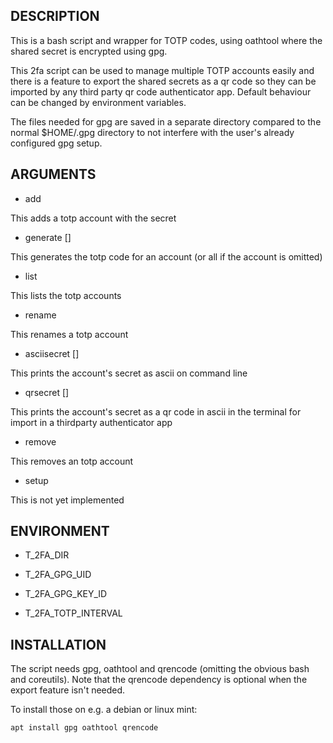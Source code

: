 ## DESCRIPTION

This is a bash script and wrapper for TOTP codes, using oathtool where the
shared secret is encrypted using gpg. 

This 2fa script can be used to manage multiple TOTP accounts easily and there
is a feature to export the shared secrets as a qr code so they can be imported
by any third party qr code authenticator app. Default behaviour can be changed
by environment variables.

The files needed for gpg are saved in a separate directory compared to the
normal $HOME/.gpg directory to not interfere with the user's already configured
gpg setup.

## ARGUMENTS

* add <account> <secret>

This adds a totp account with the secret

* generate [<account>]

This generates the totp code for an account (or all if the account is omitted)

* list

This lists the totp accounts

* rename <old account> <new account>

This renames a totp account

* asciisecret [<account>]

This prints the account's secret as ascii on command line

* qrsecret [<account>]

This prints the account's secret as a qr code in ascii in the terminal for
import in a thirdparty authenticator app

* remove <account>

This removes an totp account

* setup

This is not yet implemented

## ENVIRONMENT

* T\_2FA\_DIR

* T\_2FA\_GPG\_UID

* T\_2FA\_GPG\_KEY\_ID

* T\_2FA\_TOTP\_INTERVAL

## INSTALLATION

The script needs gpg, oathtool and qrencode (omitting the obvious bash and
coreutils). Note that the qrencode dependency is optional when the export
feature isn't needed.

To install those on e.g. a debian or linux mint:

    apt install gpg oathtool qrencode
